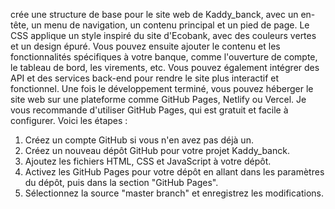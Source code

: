 crée une structure de base pour le site web de Kaddy_banck, avec un en-tête, un menu de navigation, un contenu principal et un pied de page. Le CSS applique un style inspiré du site d'Ecobank, avec des couleurs vertes et un design épuré.
Vous pouvez ensuite ajouter le contenu et les fonctionnalités spécifiques à votre banque, comme l'ouverture de compte, le tableau de bord, les virements, etc. Vous pouvez également intégrer des API et des services back-end pour rendre le site plus interactif et fonctionnel.
Une fois le développement terminé, vous pouvez héberger le site web sur une plateforme comme GitHub Pages, Netlify ou Vercel. Je vous recommande d'utiliser GitHub Pages, qui est gratuit et facile à configurer.
Voici les étapes :
1. Créez un compte GitHub si vous n'en avez pas déjà un.
2. Créez un nouveau dépôt GitHub pour votre projet Kaddy_banck.
3. Ajoutez les fichiers HTML, CSS et JavaScript à votre dépôt.
4. Activez les GitHub Pages pour votre dépôt en allant dans les paramètres du dépôt, puis dans la section "GitHub Pages".
5. Sélectionnez la source "master branch" et enregistrez les modifications.
